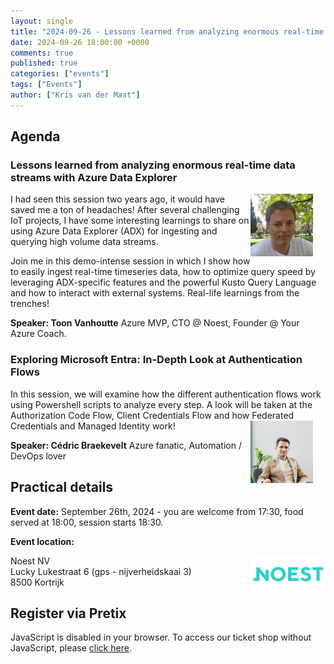 ```yaml
---
layout: single
title: "2024-09-26 - Lessons learned from analyzing enormous real-time data streams with Azure Data Explorer"
date: 2024-09-26 18:00:00 +0000
comments: true
published: true
categories: ["events"]
tags: ["Events"]
author: ["Kris van der Mast"]
---
```


## Agenda

### Lessons learned from analyzing enormous real-time data streams with Azure Data Explorer

<img src="/assets/media/speakers/toon-vanhoutte.jpg" alt=" Toon Vanhoutte" align="right" height="100" width="100" style="margin-right: 20px;">
I had seen this session two years ago, it would have saved me a ton of headaches! After several challenging IoT projects, I have some interesting learnings to share on using Azure Data Explorer (ADX) for ingesting and querying high volume data streams.

Join me in this demo-intense session in which I show how to easily ingest real-time timeseries data, how to optimize query speed by leveraging ADX-specific features and the powerful Kusto Query Language and how to interact with external systems. Real-life learnings from the trenches!

**Speaker:  Toon Vanhoutte** Azure MVP, CTO @ Noest, Founder @ Your Azure Coach.

### Exploring Microsoft Entra: In-Depth Look at Authentication Flows
In this session, we will examine how the different authentication flows work using Powershell scripts to analyze every step. A look will be taken at the Authorization Code Flow, Client Credentials Flow and how Federated Credentials and Managed Identity work!
<img src="/assets/media/speakers/cedric-braekevelt.jpg" alt=" Cédric Braekevelt" align="right" height="100" width="100" style="margin-right: 20px;">

**Speaker:  Cédric Braekevelt**  Azure fanatic, Automation / DevOps lover

## Practical details

**Event date:** September 26th, 2024 - you are welcome from 17:30, food served at 18:00, session starts 18:30.

**Event location:**<br />

<img width="120" height="60" align="right" alt="Noest" src="/assets/media/sponsors/logo-noest.png">Noest NV<br/>
Lucky Lukestraat 6 (gps - nijverheidskaai 3)<br/>
8500 Kortrijk<br/>

## Register via Pretix

<link rel="stylesheet" type="text/css" href="https://pretix.eu/azug/20240926/widget/v1.css">
<script type="text/javascript" src="https://pretix.eu/widget/v1.en.js" async></script>
<pretix-widget event="https://pretix.eu/azug/20240926/" single-item-select="button"></pretix-widget>
<noscript>
   <div class="pretix-widget">
        <div class="pretix-widget-info-message">
            JavaScript is disabled in your browser. To access our ticket shop without JavaScript, please <a target="_blank" rel="noopener" href="https://pretix.eu/azug/20240926/">click here</a>.
        </div>
    </div>
</noscript>
